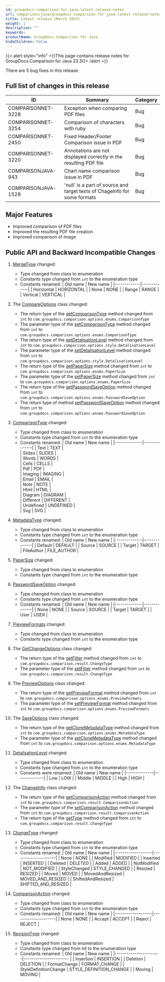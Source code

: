 ```yaml
---
id: groupdocs-comparison-for-java-latest-release-notes
url: comparison/java/groupdocs-comparison-for-java-latest-release-notes
title: Latest release (March 2023)
weight: 1
description: ""
keywords:
productName: GroupDocs.Comparison for Java
hideChildren: False
---
```

{{< alert style="info" >}}This page contains release notes for GroupDocs.Comparison for Java 23.3{{< /alert >}}

There are 5 bug fixes in this release.

## Full list of changes in this release

| ID				  | Summary																		   | Category	 |
|---------------------|--------------------------------------------------------------------------------|-------------|
| COMPARISONNET-3228  | Exception when comparing PDF files											   | Bug		 |
| COMPARISONNET-3254  | Comparison of characters with ruby											   | Bug		 |
| COMPARISONNET-2450  | Fixed Header/Footer Comparison issue in PDF									   | Bug		 |
| COMPARISONNET-3220  | Annotations are not displayed correctly in the resulting PDF file			   | Bug		 |
| COMPARISONJAVA-943 | Chart name comparison issue in PDF      | Bug		 |
| COMPARISONJAVA-1528 | 'null' is a part of source and target texts of ChageInfo for some formats      | Bug		 |

## Major Features

* Improved comparison of PDF files
* Improved the resulting PDF file creation
* Improved comparison of image



## Public API and Backward Incompatible Changes

1. [MergeType](https://reference.groupdocs.com/comparison/java/com.groupdocs.comparison.cells.style/mergetype/) changed:
	* Type changed from class to enumeration
	* Constants type changed from `int` to the enumeration type
	* Constants renamed:
| Old name | New name |
|-------------|-------------|
| Horizontal | HORIZONTAL |
| None | NONE |
| Range | RANGE |
| Vertical | VERTICAL |

2. The [CompareOptions](https://reference.groupdocs.com/comparison/java/com.groupdocs.comparison.options/compareoptions/) class changed:
	* The return type of the [getComparisonType](https://reference.groupdocs.com/comparison/java/com.groupdocs.comparison.options/compareoptions/#getComparisonType--) method changed from `int` to `com.groupdocs.comparison.options.enums.ComparisonType`
	* The parameter type of the [setComparisonType](https://reference.groupdocs.com/comparison/java/com.groupdocs.comparison.options/compareoptions/#setComparisonType-com.groupdocs.comparison.options.enums.ComparisonType-) method changed from `int` to `com.groupdocs.comparison.options.enums.ComparisonType`
	* The return type of the [getDetalisationLevel](https://reference.groupdocs.com/comparison/java/com.groupdocs.comparison.options/compareoptions/#getDetalisationLevel--) method changed from `int` to `com.groupdocs.comparison.options.style.DetalisationLevel`
	* The parameter type of the [setDetalisationLevel](https://reference.groupdocs.com/comparison/java/com.groupdocs.comparison.options/compareoptions/#setDetalisationLevel-com.groupdocs.comparison.options.style.DetalisationLevel-) method changed from `int` to `com.groupdocs.comparison.options.style.DetalisationLevel`
	* The return type of the [getPaperSize](https://reference.groupdocs.com/comparison/java/com.groupdocs.comparison.options/compareoptions/#getPaperSize--) method changed from `int` to `com.groupdocs.comparison.options.enums.PaperSize`
	* The parameter type of the [setPaperSize](https://reference.groupdocs.com/comparison/java/com.groupdocs.comparison.options/compareoptions/#setPaperSize-com.groupdocs.comparison.options.enums.PaperSize-) method changed from `int` to `com.groupdocs.comparison.options.enums.PaperSize`
	* The return type of the [getPasswordSaveOption](https://reference.groupdocs.com/comparison/java/com.groupdocs.comparison.options/compareoptions/#getPasswordSaveOption--) method changed from `int` to `com.groupdocs.comparison.options.enums.PasswordSaveOption`
	* The return type of method [setPasswordSaveOption](https://reference.groupdocs.com/comparison/java/com.groupdocs.comparison.options/compareoptions/#setPasswordSaveOption-com.groupdocs.comparison.options.enums.PasswordSaveOption-) method changed from `int` to `com.groupdocs.comparison.options.enums.PasswordSaveOption`

3. [ComparisonType](https://reference.groupdocs.com/comparison/java/com.groupdocs.comparison.options.enums/comparisontype/) changed:
	* Type changed from class to enumeration
	* Constants type changed from `int` to the enumeration type
	* Constants renamed:
| Old name     | New name     |
|--------------|--------------|
| Text         | TEXT         |	 
| Slides       | SLIDES       |	 
| Words        | WORDS        |	 
| Cells        | CELLS        |	 
| Pdf          | PDF          |	 
| Imaging      | IMAGING      |	 
| Email        | EMAIL        |	 
| Note         | NOTE         |	 
| Html         | HTML         |	 
| Diagram      | DIAGRAM      |	 
| Different    | DIFFERENT    |	 
| Undefined    | UNDEFINED    |	 
| Svg          | SVG          |

4. [MetadataType](https://reference.groupdocs.com/comparison/java/com.groupdocs.comparison.options.enums/metadatatype/) changed:
	* Type changed from class to enumeration
	* Constants type changed from `int` to the enumeration type
	* Constants renamed:
| Old name     | New name     |
|--------------|--------------|
| Default      | DEFAULT      |
| Source       | SOURCE       |
| Target       | TARGET       |
| FileAuthor   | FILE_AUTHOR  |

5. [PaperSize](https://reference.groupdocs.com/comparison/java/com.groupdocs.comparison.options.enums/papersize/) changed:
	* Type changed from class to enumeration
	* Constants type changed from `int` to the enumeration type

6. [PasswordSaveOption](https://reference.groupdocs.com/comparison/java/com.groupdocs.comparison.options.enums/passwordsaveoption/) changed:
	* Type changed from class to enumeration
	* Constants type changed from `int` to the enumeration type
	* Constants renamed:
| Old name     | New name     |
|--------------|--------------|
| None         | NONE         |
| Source       | SOURCE       |
| Target       | TARGET       |
| User         | USER         |


7. [PreviewFormats](https://reference.groupdocs.com/comparison/java/com.groupdocs.comparison.options.enums/previewformats/) changed:
	* Type changed from class to enumeration
	* Constants type changed from `int` to the enumeration type

8. The [GetChangeOptions](https://reference.groupdocs.com/comparison/java/com.groupdocs.comparison.options/getchangeoptions/) class changed:
	* The return type of the [getFilter](https://reference.groupdocs.com/comparison/java/com.groupdocs.comparison.options/getchangeoptions/#getFilter--) method changed from `int` to `com.groupdocs.comparison.result.ChangeType`
	* The parameter type of the [setFilter](https://reference.groupdocs.com/comparison/java/com.groupdocs.comparison.options/getchangeoptions/#setFilter-com.groupdocs.comparison.result.ChangeType-) method changed from `int` to `com.groupdocs.comparison.result.ChangeType`

9. The [PreviewOptions](https://reference.groupdocs.com/comparison/java/com.groupdocs.comparison.options/previewoptions/) class changed:
	* The return type of the [getPreviewFormat](https://reference.groupdocs.com/comparison/java/com.groupdocs.comparison.options/previewoptions/#getPreviewFormat--) method changed from `int` to `com.groupdocs.comparison.options.enums.PreviewFormats`
	* The parameter type of the [setPreviewFormat](https://reference.groupdocs.com/comparison/java/com.groupdocs.comparison.options/previewoptions/#setPreviewFormat-com.groupdocs.comparison.options.enums.PreviewFormats-) method changed from `int` to `com.groupdocs.comparison.options.enums.PreviewFormats`

10. The [SaveOptions](https://reference.groupdocs.com/comparison/java/com.groupdocs.comparison.options.save/saveoptions/) class changed:
	* The return type of the [getCloneMetadataType](https://reference.groupdocs.com/comparison/java/com.groupdocs.comparison.options.save/saveoptions/#getCloneMetadataType--) method changed from `int` to `com.groupdocs.comparison.options.enums.MetadataType`
	* The parameter type of the [setCloneMetadataType](https://reference.groupdocs.com/comparison/java/com.groupdocs.comparison.options.save/saveoptions/#setCloneMetadataType-com.groupdocs.comparison.options.enums.MetadataType-) method changed from `int` to `com.groupdocs.comparison.options.enums.MetadataType`

11. [DetalisationLevel](https://reference.groupdocs.com/comparison/java/com.groupdocs.comparison.options.style/detalisationlevel/) changed:
	* Type changed from class to enumeration
	* Constants type changed from `int` to the enumeration type
	* Constants were renamed:
| Old name	   | New name	  |
|--------------|--------------|
| Low		   | LOW		  |
| Middle	   | MIDDLE	      |
| High		   | HIGH		  |

12. The [ChangeInfo](https://reference.groupdocs.com/comparison/java/com.groupdocs.comparison.result/changeinfo/) class changed:
	* The return type of the [getComparisonAction](https://reference.groupdocs.com/comparison/java/com.groupdocs.comparison.result/changeinfo/#getComparisonAction--) method changed from `int` to `com.groupdocs.comparison.result.ComparisonAction`
	* The parameter type of the [setComparisonAction](https://reference.groupdocs.com/comparison/java/com.groupdocs.comparison.result/changeinfo/#setComparisonAction-com.groupdocs.comparison.result.ComparisonAction-) method changed from `int` to `com.groupdocs.comparison.result.ComparisonAction`
	* The return type of the [getType](https://reference.groupdocs.com/comparison/java/com.groupdocs.comparison.result/changeinfo/#getType--) method changed from `int` to `com.groupdocs.comparison.result.ChangeType`

13. [ChangeType](https://reference.groupdocs.com/comparison/java/com.groupdocs.comparison.result/changetype/) changed:
	* Type changed from class to enumeration
	* Constants type changed from `int` to the enumeration type
	* Constants renamed:
| Old name		    | New name			  |
|-------------------|---------------------|
| None			    | NONE				  | 
| Modified		    | MODIFIED			  |
| Inserted		    | INSERTED			  |
| Deleted		    | DELETED		      |
| Added			    | ADDED			      |
| NotModified	    | NOT_MODIFIED		  |
| StyleChanged	    | STYLE_CHANGED	      |
| Resized		    | RESIZED			  |
| Moved			    | MOVED			      |
| MovedAndResized   | MOVED_AND_RESIZED   |
| ShiftedAndResized | SHIFTED_AND_RESIZED |

14. [ComparisonAction](https://reference.groupdocs.com/comparison/java/com.groupdocs.comparison.result/comparisonaction/) changed:
	* Type changed from class to enumeration
	* Constants type changed from `int` to the enumeration type
	* Constants renamed:
| Old name          | New name            |
|-------------------|---------------------|
| None              | NONE                |
| Accept            | ACCEPT              |
| Reject            | REJECT              |

15. [RevisionType](https://reference.groupdocs.com/comparison/java/com.groupdocs.comparison.words.revision/revisiontype/) changed:
	* Type changed from class to enumeration
	* Constants type changed from int to the enumeration type
	* Constants renamed:
| Old name              | New name                |
|-----------------------|-----------------------  |
| Insertion             | INSERTION               |
| Deletion              | DELETION                |
| FormatChange          | FORMAT_CHANGE           |
| StyleDefinitionChange | STYLE_DEFINITION_CHANGE |
| Moving                | MOVING                  |